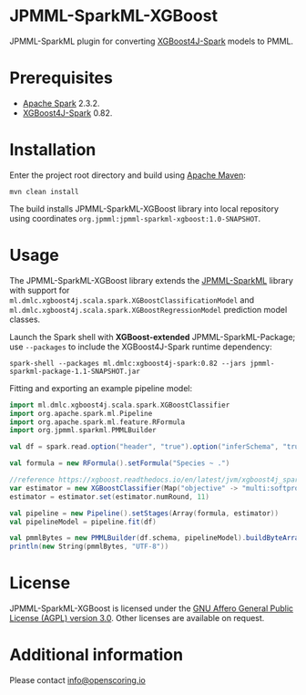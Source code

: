 JPMML-SparkML-XGBoost
=====================

JPMML-SparkML plugin for converting [XGBoost4J-Spark](https://github.com/dmlc/xgboost/tree/master/jvm-packages) models to PMML.

# Prerequisites #

* [Apache Spark](http://spark.apache.org/) 2.3.2.
* [XGBoost4J-Spark](https://github.com/dmlc/xgboost/tree/master/jvm-packages) 0.82.

# Installation #

Enter the project root directory and build using [Apache Maven](http://maven.apache.org/):
```
mvn clean install
```

The build installs JPMML-SparkML-XGBoost library into local repository using coordinates `org.jpmml:jpmml-sparkml-xgboost:1.0-SNAPSHOT`.

# Usage #

The JPMML-SparkML-XGBoost library extends the [JPMML-SparkML](https://github.com/jpmml/jpmml-sparkml) library with support for `ml.dmlc.xgboost4j.scala.spark.XGBoostClassificationModel` and `ml.dmlc.xgboost4j.scala.spark.XGBoostRegressionModel` prediction model classes.

Launch the Spark shell with **XGBoost-extended** JPMML-SparkML-Package; use `--packages` to include the XGBoost4J-Spark runtime dependency:
```
spark-shell --packages ml.dmlc:xgboost4j-spark:0.82 --jars jpmml-sparkml-package-1.1-SNAPSHOT.jar
```

Fitting and exporting an example pipeline model:
```scala
import ml.dmlc.xgboost4j.scala.spark.XGBoostClassifier
import org.apache.spark.ml.Pipeline
import org.apache.spark.ml.feature.RFormula
import org.jpmml.sparkml.PMMLBuilder

val df = spark.read.option("header", "true").option("inferSchema", "true").csv("Iris.csv")

val formula = new RFormula().setFormula("Species ~ .")

//reference https://xgboost.readthedocs.io/en/latest/jvm/xgboost4j_spark_tutorial.html
var estimator = new XGBoostClassifier(Map("objective" -> "multi:softprob", "num_class" -> 3)) 
estimator = estimator.set(estimator.numRound, 11)

val pipeline = new Pipeline().setStages(Array(formula, estimator))
val pipelineModel = pipeline.fit(df)

val pmmlBytes = new PMMLBuilder(df.schema, pipelineModel).buildByteArray()
println(new String(pmmlBytes, "UTF-8"))
```

# License #

JPMML-SparkML-XGBoost is licensed under the [GNU Affero General Public License (AGPL) version 3.0](http://www.gnu.org/licenses/agpl-3.0.html). Other licenses are available on request.

# Additional information #

Please contact [info@openscoring.io](mailto:info@openscoring.io)
